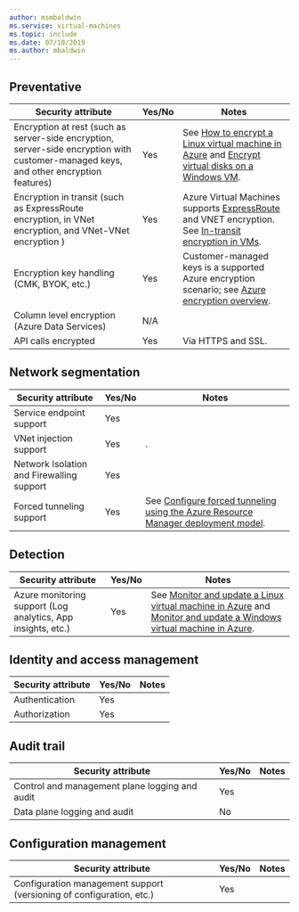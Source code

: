 ```yaml
---
author: msmbaldwin
ms.service: virtual-machines  
ms.topic: include
ms.date: 07/10/2019
ms.author: mbaldwin
---
```


## Preventative

| Security attribute | Yes/No | Notes |
|---|---|--|
| Encryption at rest (such as server-side encryption, server-side encryption with customer-managed keys, and other encryption features) | Yes | See [How to encrypt a Linux virtual machine in Azure](/azure/virtual-machines/linux/encrypt-disks) and [Encrypt virtual disks on a Windows VM](/azure/virtual-machines/windows/encrypt-disks). |
| Encryption in transit (such as ExpressRoute encryption, in VNet encryption, and VNet-VNet encryption )| Yes | Azure Virtual Machines supports [ExpressRoute](/azure/expressroute) and VNET encryption. See [In-transit encryption in VMs](/azure/security/security-azure-encryption-overview#in-transit-encryption-in-vms). |
| Encryption key handling (CMK, BYOK, etc.)| Yes | Customer-managed keys is a supported Azure encryption scenario; see [Azure encryption overview](/azure/security/security-azure-encryption-overview#in-transit-encryption-in-vms).|
| Column level encryption (Azure Data Services)| N/A | |
| API calls encrypted| Yes | Via HTTPS and SSL. |

## Network segmentation

| Security attribute | Yes/No | Notes |
|---|---|--|
| Service endpoint support| Yes | |
| VNet injection support| Yes | . |
| Network Isolation and Firewalling support| Yes |  |
| Forced tunneling support| Yes | See [Configure forced tunneling using the Azure Resource Manager deployment model](/azure/vpn-gateway/vpn-gateway-forced-tunneling-rm). |

## Detection

| Security attribute | Yes/No | Notes|
|---|---|--|
| Azure monitoring support (Log analytics, App insights, etc.)| Yes | See [Monitor and update a Linux virtual machine in Azure](/azure/virtual-machines/linux/tutorial-monitoring) and [Monitor and update a Windows virtual machine in Azure](/azure/virtual-machines/windows/tutorial-monitoring). |

## Identity and access management

| Security attribute | Yes/No | Notes|
|---|---|--|
| Authentication| Yes |  |
| Authorization| Yes |  |


## Audit trail

| Security attribute | Yes/No | Notes|
|---|---|--|
| Control and management plane logging and audit| Yes |  |
| Data plane logging and audit | No |  |

## Configuration management

| Security attribute | Yes/No | Notes|
|---|---|--|
| Configuration management support (versioning of configuration, etc.)| Yes |  | 
